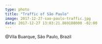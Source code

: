 ```yaml
---
type: photo
title: "Traffic of São Paulo"
image: 2017-12-27-sao-paulo-traffic.jpg
date: 2017-12-27 13:03:21.869188000 -02:00
---
```


@Vila Buarque, São Paulo, Brazil
